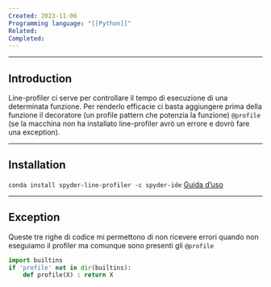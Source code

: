 ```yaml
---
Created: 2023-11-06
Programming language: "[[Python]]"
Related: 
Completed:
---
```

---
## Introduction
Line-profiler ci serve per controllare il tempo di esecuzione di una determinata funzione. Per renderlo efficacie ci basta aggiungere prima della funzione il decoratore (un profile pattern che potenzia la funzione) `@profile` (se la macchina non ha installato line-profiler avrò un errore e dovrò fare una exception).

---
## Installation
`conda install spyder-line-profiler -c spyder-ide`
[Guida d’uso](https://docs.spyder-ide.org/current/plugins/lineprofiler.html)

---
## Exception
Queste tre righe di codice mi permettono di non ricevere errori quando non eseguiamo il profiler ma comunque sono presenti gli `@profile`

```python
import builtins
if 'profile' not in dir(builtins):
    def profile(X) : return X
```
